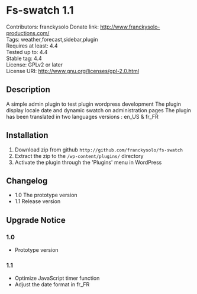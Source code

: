 # Fs-swatch 1.1
Contributors: franckysolo 
Donate link: http://www.franckysolo-productions.com/  
Tags: weather,forecast,sidebar,plugin  
Requires at least: 4.4  
Tested up to: 4.4  
Stable tag: 4.4  
License: GPLv2 or later  
License URI: http://www.gnu.org/licenses/gpl-2.0.html  

## Description

A simple admin plugin to test plugin wordpress development
The plugin display locale date and dynamic swatch on administration pages
The plugin has been translated in two languages versions : en_US & fr_FR  

## Installation

1. Download zip from github `http://github.com/franckysolo/fs-swatch`
2. Extract the zip to the `/wp-content/plugins/` directory  
3. Activate the plugin through the 'Plugins' menu in WordPress  

## Changelog

* 1.0 The prototype version
* 1.1 Release version

## Upgrade Notice

### 1.0
- Prototype version

### 1.1
- Optimize JavaScript timer function
- Adjust the date format in fr_FR
